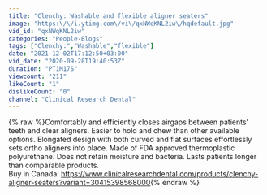 ```yaml
---
title: "Clenchy: Washable and flexible aligner seaters"
image: "https:\/\/i.ytimg.com\/vi\/qxNWqKNL2iw\/hqdefault.jpg"
vid_id: "qxNWqKNL2iw"
categories: "People-Blogs"
tags: ["Clenchy:","Washable","flexible"]
date: "2021-12-02T17:12:50+03:00"
vid_date: "2020-09-28T19:40:53Z"
duration: "PT1M17S"
viewcount: "211"
likeCount: "1"
dislikeCount: "0"
channel: "Clinical Research Dental"
---
```

{% raw %}Comfortably and efficiently closes airgaps between patients’ teeth and clear aligners. Easier to hold and chew than other available options. Elongated design with both curved and flat surfaces effortlessly sets ortho aligners into place. Made of FDA approved thermoplastic polyurethane. Does not retain moisture and bacteria. Lasts patients longer than comparable products.<br />Buy in Canada: <a rel="nofollow" target="blank" href="https://www.clinicalresearchdental.com/products/clenchy-aligner-seaters?variant=30415398568000">https://www.clinicalresearchdental.com/products/clenchy-aligner-seaters?variant=30415398568000</a>{% endraw %}
